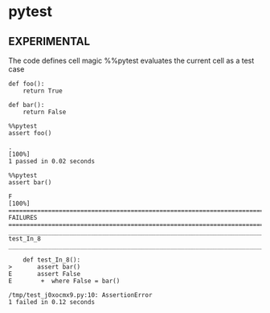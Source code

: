# pytest

## EXPERIMENTAL

The code defines cell magic %%pytest evaluates
the current cell as a test case

~~~
def foo():
    return True

def bar():
    return False
~~~

~~~
%%pytest
assert foo()
~~~

~~~
.
[100%]
1 passed in 0.02 seconds
~~~

~~~
%%pytest
assert bar()
~~~

~~~
F
[100%]
================================================================================ FAILURES =================================================================================
________________________________________________________________________________ test_In_8 ________________________________________________________________________________

    def test_In_8():
>       assert bar()
E       assert False
E        +  where False = bar()

/tmp/test_j0xocmx9.py:10: AssertionError
1 failed in 0.12 seconds
~~~

